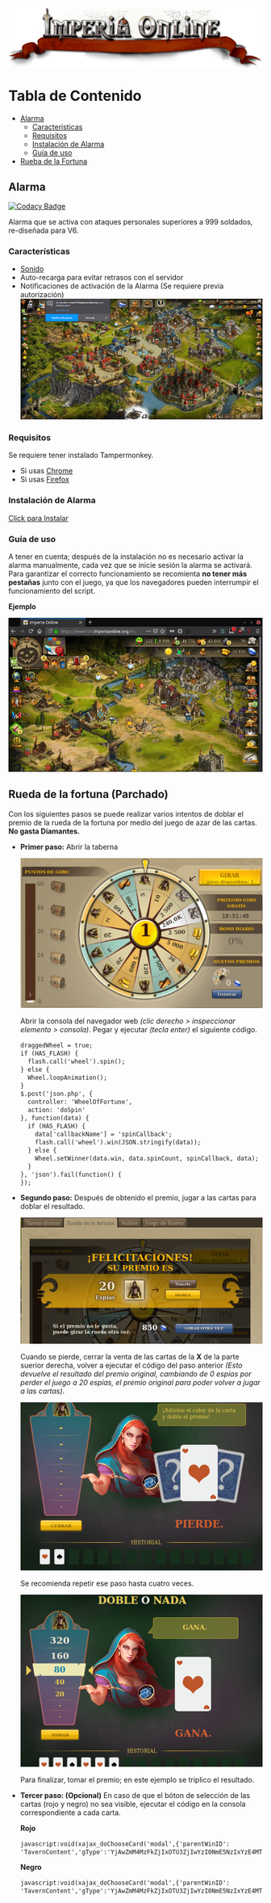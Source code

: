 <img align="center" src="img/banner.png" alt="Imperia Online">

# Tabla de Contenido

* [Alarma](#alarma)
  * [Características](#características)
  * [Requisitos](#requisitos)
  * [Instalación de Alarma](#instalación-de-alarma)
  * [Guía de uso](#guía-de-uso)
* [Rueba de la Fortuna](#rueda-de-la-fortuna)

## Alarma

[![Codacy Badge](https://api.codacy.com/project/badge/Grade/426783b51b37442fb4886e51e53fd077)](https://www.codacy.com/app/argorar/Imperia-Scripts?utm_source=github.com&amp;utm_medium=referral&amp;utm_content=argorar/Imperia-Scripts&amp;utm_campaign=Badge_Grade)

Alarma que se activa con ataques personales superiores a 999 soldados, re-diseñada para V6.

### Características
* [Sonido](https://freesound.org/data/previews/254/254819_4597795-lq.mp3)
* Auto-recarga para evitar retrasos con el servidor
* Notificaciones de activación de la Alarma (Se requiere previa autorización)
![notificaciones](img/noti.png)

### Requisitos
Se requiere tener instalado Tampermonkey.
* Si usas [Chrome](https://tampermonkey.net/?ext=dhdg&browser=chrome)
* Si usas [Firefox](https://tampermonkey.net/?ext=dhdg&browser=firefox)

### Instalación de Alarma
[Click para Instalar](https://argorar.github.io/Imperia-Scripts/ImperiaAlarm.user.js)

### Guía de uso
A tener en cuenta; después de la instalación no es necesario activar la alarma manualmente, cada vez que se inicie sesión la alarma se activará.
Para garantizar el correcto funcionamiento se recomienta **no tener más pestañas** junto con el juego, ya que los navegadores pueden interrumpir el funcionamiento del script.

**Ejemplo**

![ejemplo](img/ejemplo.png)


## Rueda de la fortuna (Parchado)
Con los siguientes pasos se puede realizar varios intentos de doblar el premio de la rueda de la fortuna por medio del juego de azar de las cartas. **No gasta Diamantes.**

* **Primer paso:** Abrir la taberna

  ![Rueda de la fortuna](img/fortuna1.png)

  Abrir la consola del navegador web *(clic derecho > inspeccionar elemento > consola)*. Pegar y ejecutar *(tecla enter)* el siguiente código.

  ```console
  draggedWheel = true;
  if (HAS_FLASH) {
    flash.call('wheel').spin();
  } else {
    Wheel.loopAnimation();
  }
  $.post('json.php', {
    controller: 'WheelOfFortune',
    action: 'doSpin'
  }, function(data) {
    if (HAS_FLASH) {
      data['callbackName'] = 'spinCallback';
      flash.call('wheel').win(JSON.stringify(data));
    } else {
      Wheel.setWinner(data.win, data.spinCount, spinCallback, data);
    }
  }, 'json').fail(function() {
  });
  ```
* **Segundo paso:** Después de obtenido el premio, jugar a las cartas para doblar el resultado.

  ![Rueda de la fortuna 2](img/fortuna2.png)

   Cuando se pierde, cerrar la venta de las cartas de la **X** de la parte suerior derecha, volver a ejecutar el código del paso anterior *(Esto devuelve el resultado del premio original, cambiando de 0 espías por perder el juego a 20 espías, el premio original para poder volver a jugar a las cartas)*.

   ![Rueda de la fortuna 2](img/fortuna3.png)

   Se recomienda repetir ese paso hasta cuatro veces.

   ![Rueda de la fortuna 2](img/fortuna4.png)

   Para finalizar, tomar el premio; en este ejemplo se triplico el resultado.

* **Tercer paso: (Opcional)** En caso de que el bóton de selección de las cartas (rojo y negro) no sea visible, ejecutar el código en la consola correspondiente a cada carta.

  **Rojo**
  ```console
  javascript:void(xajax_doChooseCard('modal',{'parentWinID': 'TavernContent','gType':'YjAwZmM4MzFkZjIxOTU3ZjIwYzI0NmE5NzIxYzE4MTA=','cType':1}))
  ```

  **Negro**
  ```console
  javascript:void(xajax_doChooseCard('modal',{'parentWinID': 'TavernContent','gType':'YjAwZmM4MzFkZjIxOTU3ZjIwYzI0NmE5NzIxYzE4MTA=','cType':2}))
  ```
